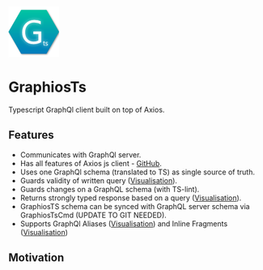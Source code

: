 ![Logo](https://github.com/pavelstencl/GraphiosTs/blob/master/media/logo.png "Logo")

# GraphiosTs
Typescript GraphQl client built on top of Axios.

## Features
- Communicates with GraphQl server.
- Has all features of Axios js client - [GitHub](https://github.com/axios/axios).
- Uses one GraphQl schema (translated to TS) as single source of truth.
- Guards validity of written query ([Visualisation](https://github.com/pavelstencl/GraphiosTs/blob/master/media/example1.gif)).
- Guards changes on a GraphQL schema (with TS-lint).
- Returns strongly typed response based on a query ([Visualisation](https://github.com/pavelstencl/GraphiosTs/blob/master/media/example2.gif)).
- GraphiosTS schema can be synced with GraphQL server schema via GraphiosTsCmd (UPDATE TO GIT NEEDED).
- Supports GraphQl Aliases ([Visualisation](https://github.com/pavelstencl/GraphiosTs/blob/master/media/example4.gif)) and Inline Fragments ([Visualisation](https://github.com/pavelstencl/GraphiosTs/blob/master/media/example3.gif))

## Motivation


